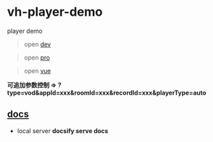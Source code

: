 # vh-player-demo
player demo

> open [dev](https://ca091.github.io/vh-player-demo/dev/)

> open [pro](https://ca091.github.io/vh-player-demo/pro/)

> open [vue](https://ca091.github.io/vh-player-demo/vue3/)

**可追加参数控制 => ?type=vod&appId=xxx&roomId=xxx&recordId=xxx&playerType=auto**

## [docs](https://ca091.github.io/vh-player-demo/#/)

- local server **docsify serve docs**
